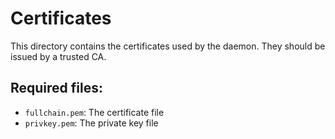 # Certificates

This directory contains the certificates used by the daemon. They should be issued by a trusted CA.

Required files:
---------------

* `fullchain.pem`: The certificate file
* `privkey.pem`: The private key file
